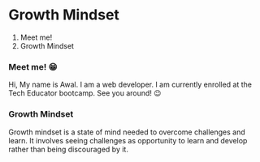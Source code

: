 # Growth Mindset
1. Meet me!
2. Growth Mindset

### Meet me! :grin:
Hi, My name is Awal. I am a web developer. I am currently enrolled at the Tech Educator bootcamp. See you around! :wink: 

### Growth Mindset
Growth mindset is a state of mind needed to overcome challenges and learn. It involves seeing challenges as opportunity to learn and develop rather than being discouraged by it. 
